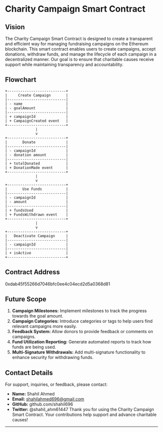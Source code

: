 # Charity Campaign Smart Contract

## Vision

The Charity Campaign Smart Contract is designed to create a transparent and efficient way for managing fundraising campaigns on the Ethereum blockchain. This smart contract enables users to create campaigns, accept donations, withdraw funds, and manage the lifecycle of each campaign in a decentralized manner. Our goal is to ensure that charitable causes receive support while maintaining transparency and accountability.

## Flowchart

```plaintext
+---------------------------+
|     Create Campaign       |
|---------------------------|
| - name                    |
| - goalAmount              |
|---------------------------|
| + campaignId              |
| + CampaignCreated event   |
+---------------------------+
              |
              v
+---------------------------+
|       Donate              |
|---------------------------|
| - campaignId              |
| - donation amount         |
|---------------------------|
| + totalDonated            |
| + DonationMade event      |
+---------------------------+
              |
              v
+---------------------------+
|       Use Funds           |
|---------------------------|
| - campaignId              |
| - amount                  |
|---------------------------|
| + fundsUsed               |
| + FundsWithdrawn event    |
+---------------------------+
              |
              v
+---------------------------+
|   Deactivate Campaign     |
|---------------------------|
| - campaignId              |
|---------------------------|
| + isActive                |
+---------------------------+
```

## Contract Address

0xdab45f55266d7046bfc0ee4c04ecd2d5a0368d81

## Future Scope

1. **Campaign Milestones:** Implement milestones to track the progress towards the goal amount.
2. **Campaign Categories:** Introduce categories or tags to help users find relevant campaigns more easily.
3. **Feedback System:** Allow donors to provide feedback or comments on campaigns.
4. **Fund Utilization Reporting:** Generate automated reports to track how funds are being used.
5. **Multi-Signature Withdrawals:** Add multi-signature functionality to enhance security for withdrawing funds.

## Contact Details

For support, inquiries, or feedback, please contact:

- **Name:** Shahil Ahmed
- **Email:** shahilahmed696@gmail.com
- **GitHub:** github.com/shahil696
- **Twitter:** @shahil_ahm61447
Thank you for using the Charity Campaign Smart Contract. Your contributions help support and advance charitable causes!

---

